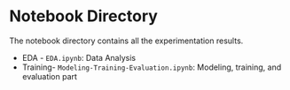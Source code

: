 # Notebook Directory

The notebook directory contains all the experimentation results.
- EDA - `EDA.ipynb`: Data Analysis 
- Training- `Modeling-Training-Evaluation.ipynb`: Modeling, training, and evaluation part
